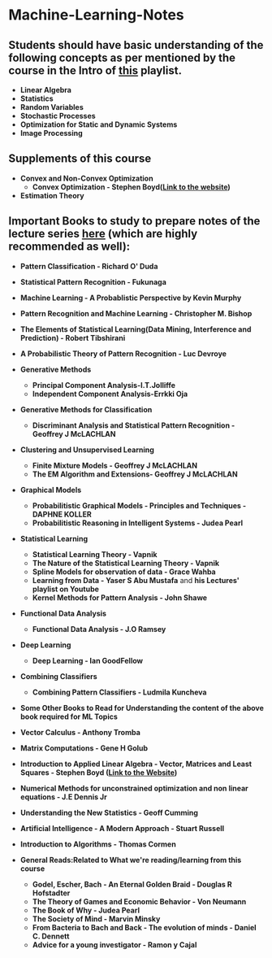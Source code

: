 # Machine-Learning-Notes
## Students should have basic understanding of the following concepts as per mentioned by the course in the Intro of [this](https://www.youtube.com/watch?v=EfnJXeKmodw&list=PLcXJymqaE9PPGGtFsTNoDWKl-VNVX5d6b&index=1) playlist.
+ **Linear Algebra**
+ **Statistics**
+ **Random Variables**
+ **Stochastic Processes**
+ **Optimization for Static and Dynamic Systems**
+ **Image Processing**

## Supplements of this course
+ **Convex and Non-Convex Optimization**
   + **Convex Optimization - Stephen Boyd([Link to the website](https://web.stanford.edu/~boyd/cvxbook/))**
+ **Estimation Theory**

## Important Books to study to prepare notes of the lecture series [here](https://www.youtube.com/watch?v=EfnJXeKmodw&list=PLcXJymqaE9PPGGtFsTNoDWKl-VNVX5d6b&index=1) (which are highly recommended as well):
+ **Pattern Classification - Richard O' Duda**
+ **Statistical Pattern Recognition - Fukunaga**
+ **Machine Learning - A Probablistic Perspective by Kevin Murphy**
+ **Pattern Recognition and Machine Learning - Christopher M. Bishop**
+ **The Elements of Statistical Learning(Data Mining, Interference and Prediction) - Robert Tibshirani**
+ **A Probabilistic Theory of Pattern Recognition - Luc Devroye**
+ **Generative Methods**
    + **Principal Component Analysis-I.T.Jolliffe**
    + **Independent Component Analysis-Errkki Oja**
+ **Generative Methods for Classification**
    + **Discriminant Analysis and Statistical Pattern Recognition - Geoffrey J McLACHLAN**
+ **Clustering and Unsupervised Learning**
    + **Finite Mixture Models - Geoffrey J McLACHLAN**
    + **The EM Algorithm and Extensions- Geoffrey J McLACHLAN**
+ **Graphical Models**
    + **Probabilitistic Graphical Models - Principles and Techniques - DAPHNE KOLLER**
    + **Probabilitistic Reasoning in Intelligent Systems - Judea Pearl**

+ **Statistical Learning**
    + **Statistical Learning Theory - Vapnik**
    + **The Nature of the Statistical Learning Theory - Vapnik**
    + **Spline Models for observation of data - Grace Wahba**
    + **Learning from Data - Yaser S Abu Mustafa** and **his Lectures' playlist on Youtube**
    + **Kernel Methods for Pattern Analysis - John Shawe**

+ **Functional Data Analysis**
    + **Functional Data Analysis - J.O Ramsey**

+ **Deep Learning**
    + **Deep Learning - Ian GoodFellow**

+ **Combining Classifiers**
    + **Combining Pattern Classifiers - Ludmila Kuncheva**

+ **Some Other Books to Read for Understanding the content of the above book required for ML Topics**
+ **Vector Calculus - Anthony Tromba**
+ **Matrix Computations - Gene H Golub**
+ **Introduction to Applied Linear Algebra - Vector, Matrices and Least Squares - Stephen Boyd ([Link to the Website](https://web.stanford.edu/~boyd/vmls/))**
+ **Numerical Methods for unconstrained optimization and non linear equations - J.E Dennis Jr**
+ **Understanding the New Statistics - Geoff Cumming**
+ **Artificial Intelligence - A Modern Approach - Stuart Russell**
+ **Introduction to Algorithms - Thomas Cormen**
+ **General Reads:Related to What we're reading/learning from this course**
   + **Godel, Escher, Bach - An Eternal Golden Braid - Douglas R Hofstadter**
   + **The Theory of Games and Economic Behavior - Von Neumann**
   + **The Book of Why - Judea Pearl**
   + **The Society of Mind - Marvin Minsky**
   + **From Bacteria to Bach and Back - The evolution of minds - Daniel C. Dennett**
   + **Advice for a young investigator - Ramon y Cajal**
